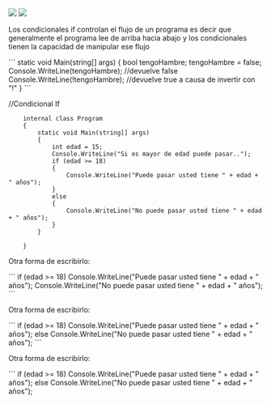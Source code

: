 <img src="/img/operadoresLogicos.jpg">
<img src="/img/operadoresComparacion.jpg">
<p>
Los condicionales if controlan el flujo de un programa
es decir que generalmente el programa lee de arriba hacia
abajo y los condicionales tienen la capacidad de manipular
ese flujo
</p>
```
        static void Main(string[] args)
        {
            bool tengoHambre;
            tengoHambre = false;
            Console.WriteLine(tengoHambre); //devuelve false
            Console.WriteLine(!tengoHambre); //devuelve true a causa de invertir con "!"
        }
```

//Condicional If

```
    internal class Program
    {
        static void Main(string[] args)
        {
            int edad = 15;
            Console.WriteLine("Si es mayor de edad puede pasar..");
            if (edad >= 18)
            {
                Console.WriteLine("Puede pasar usted tiene " + edad + " años");
            }
            else
            {
                Console.WriteLine("No puede pasar usted tiene " + edad + " años");
            }
        }

    }
```

<p>Otra forma de escribirlo:</p>
```
            if (edad >= 18)
                Console.WriteLine("Puede pasar usted tiene " + edad + " años");
                Console.WriteLine("No puede pasar usted tiene " + edad + " años");
```

<p>Otra forma de escribirlo:</p>
```
            if (edad >= 18)
                Console.WriteLine("Puede pasar usted tiene " + edad + " años");
            else    
                Console.WriteLine("No puede pasar usted tiene " + edad + " años");
```
<p>Otra forma de escribirlo:</p>
```
            if (edad >= 18) Console.WriteLine("Puede pasar usted tiene " + edad + " años");                
            else Console.WriteLine("No puede pasar usted tiene " + edad + " años");    
                
```
